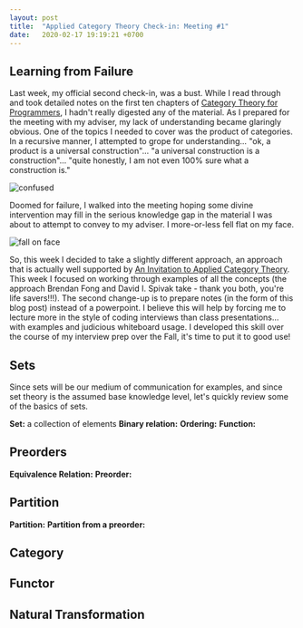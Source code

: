 ```yaml
---
layout: post
title:  "Applied Category Theory Check-in: Meeting #1"
date:   2020-02-17 19:19:21 +0700
---
```


## Learning from Failure
Last week, my official second check-in, was a bust. While I read through and took detailed notes on the first ten chapters of [Category Theory for Programmers]([https://bartoszmilewski.com/2014/10/28/category-theory-for-programmers-the-preface/](https://bartoszmilewski.com/2014/10/28/category-theory-for-programmers-the-preface/)), I hadn't really digested any of the material. As I prepared for the meeting with my adviser, my lack of understanding became glaringly obvious. One of the topics I needed to cover was the product of categories. In a recursive manner, I attempted to grope for understanding... "ok, a product is a universal construction"... "a universal construction is a construction"... "quite honestly, I am not even 100% sure what a construction is."

![confused](https://media.giphy.com/media/1LmBFphV4XNSw/giphy.gif)

Doomed for failure, I walked into the meeting hoping some divine intervention may fill in the serious knowledge gap in the material I was about to attempt to convey to my adviser. I more-or-less fell flat on my face.

![fall on face](https://media.giphy.com/media/9d6v8k7pdMnjq/giphy.gif)

So, this week I decided to take a slightly different approach, an approach that is actually well supported by [An Invitation to Applied Category Theory]([https://arxiv.org/abs/1803.05316](https://arxiv.org/abs/1803.05316)). This week I focused on working through examples of all the concepts (the approach Brendan Fong and David I. Spivak take - thank you both, you're life savers!!!). The second change-up is to prepare notes (in the form of this blog post) instead of a powerpoint. I believe this will help by forcing me to lecture more in the style of coding interviews than class presentations... with examples and judicious whiteboard usage. I developed this skill over the course of my interview prep over the Fall, it's time to put it to good use!

## Sets

Since sets will be our medium of communication for examples, and since set theory is the assumed base knowledge level, let's quickly review some of the basics of sets.

**Set:** a collection of elements
**Binary relation:**
**Ordering:**
**Function:**

## Preorders
**Equivalence Relation:**
**Preorder:**

## Partition
**Partition:**
**Partition from a preorder:**

## Category

## Functor

## Natural Transformation

